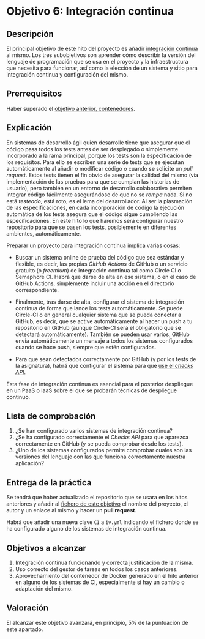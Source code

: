 # Objetivo 6: Integración continua

## Descripción

El principal objetivo de este hito del proyecto es añadir
[integración continua](http://jj.github.io/IV/documentos/temas/Integracion_continua)
al mismo. Los tres subobjetivos son aprender cómo describir la versión del
lenguaje de programación que se usa en el proyecto y la infraestructura que
necesita para funcionar, así como la elección de un sistema y sitio para
integración continua y configuración del mismo.

## Prerrequisitos

Haber superado el [objetivo anterior, contenedores](5.Docker.md).

## Explicación

En sistemas de desarrollo ágil quien desarrolle tiene que asegurar que
el código pasa todos los tests antes de ser desplegado o simplemente
incorporado a la rama principal, porque los tests son la especificación
de los requisitos. Para ello se escriben una serie de tests que se
ejecutan automáticamente al añadir o modificar código o cuando se
solicite un *pull request*. Estos tests tienen el fin obvio de
asegurar la calidad del mismo (via implementación de las pruebas para
que se cumplan las historias de usuario), pero también en un entorno de
desarrollo colaborativo permiten integrar código fácilmente
asegurándose de que no se *rompa* nada. Si no está *testeado*, está
roto, es el lema del desarrollador. Al ser la plasmación de las
especificaciones, en cada incorporación de código la ejecución
automática de los tests asegura que el código sigue cumpliendo las
especificaciones. En este hito lo que haremos será configurar nuestro
repositorio para que se pasen los tests, posiblemente en diferentes
ambientes, automáticamente.

Preparar un proyecto para integración continua implica varias cosas:

- Buscar un sistema online de prueba del código que sea estándar y
  flexible, es decir, las propias *GitHub Actions* de GitHub o un
  servicio gratuito (o *freemium*) de integración continua tal como
  Circle CI o Semaphore CI. Habrá que darse de alta en ese sistema, o en el caso de
  GitHub Actions, simplemente incluir una acción en el directorio
  correspondiente.

- Finalmente, tras darse de alta, configurar el sistema de integración continua
  de forma que lance los tests automáticamente. Se puede Circle-CI o en general
  cualquier sistema que se pueda conectar a GitHub, es decir, que se active
  automáticamente al hacer un push a tu repositorio en GitHub (aunque Circle-CI
  será el obligatorio que se detectará automáticamente).  También se pueden usar
  varios, GitHub envía automáticamente un mensaje a todos los sistemas
  configurados cuando se hace push, siempre que estén configurados.

- Para que sean detectados correctamente por GitHub (y por los tests de la
  asignatura), habrá que configurar el sistema para que [use el *checks
  API*](https://docs.github.com/en/rest/reference/checks).

Esta fase de integración continua es esencial para el posterior
despliegue en un PaaS o IaaS sobre el que se probarán técnicas de despliegue
continuo.

## Lista de comprobación

1. ¿Se han configurado varios sistemas de integración continua?
2. ¿Se ha configurado correctamente el *Checks API* para que aparezca
   correctamente en GitHub (y se pueda comprobar desde los tests).
3. ¿Uno de los sistemas configurados permite comprobar cuales son las versiones
   del lenguaje con las que funciona correctamente nuestra aplicación?

## Entrega de la práctica

Se tendrá que haber actualizado el repositorio que se usara en los hitos
anteriores y añadir al
[fichero de este objetivo](https://github.com/JJ/IV-21-22/blob/master/proyectos/objetivo-6.md)
el nombre del proyecto, el autor y un enlace al mismo y hacer un **pull
request**.

Habrá que añadir una nueva clave `CI` a `iv.yml` indicando el fichero donde se
ha configurado alguno de los sistemas de integración continua.

## Objetivos a alcanzar

1. Integración continua funcionando y correcta justificación
  de la misma.
2. Uso correcto del gestor de tareas en todos los casos
   anteriores.
3. Aprovechamiento del contenedor de Docker generado en el
   hito anterior en alguno de los sistemas de CI, especialmente si hay
   un cambio o adaptación del mismo.

## Valoración

El alcanzar este objetivo avanzará, en principio, 5% de la puntuación de este
apartado.
